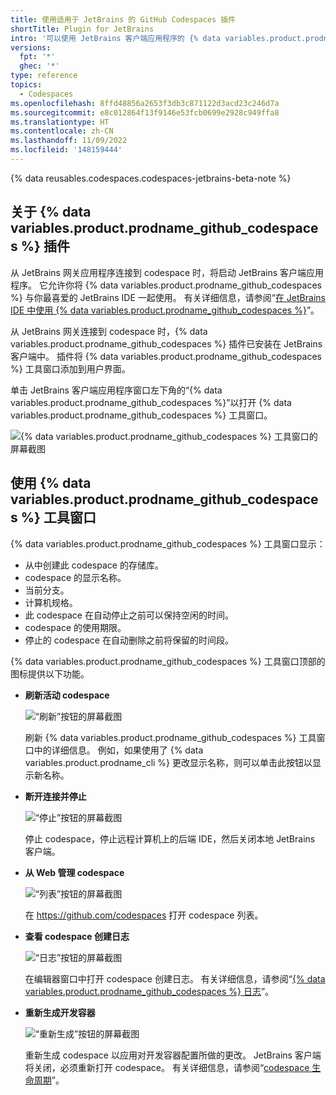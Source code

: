 ```yaml
---
title: 使用适用于 JetBrains 的 GitHub Codespaces 插件
shortTitle: Plugin for JetBrains
intro: '可以使用 JetBrains 客户端应用程序的 {% data variables.product.prodname_github_codespaces %} 插件来了解 codespace 或在完成工作后停止 codespace。'
versions:
  fpt: '*'
  ghec: '*'
type: reference
topics:
  - Codespaces
ms.openlocfilehash: 8ffd48856a2653f3db3c871122d3acd23c246d7a
ms.sourcegitcommit: e8c012864f13f9146e53fcb0699e2928c949ffa8
ms.translationtype: HT
ms.contentlocale: zh-CN
ms.lasthandoff: 11/09/2022
ms.locfileid: '148159444'
---
```

{% data reusables.codespaces.codespaces-jetbrains-beta-note %}

## 关于 {% data variables.product.prodname_github_codespaces %} 插件

从 JetBrains 网关应用程序连接到 codespace 时，将启动 JetBrains 客户端应用程序。 它允许你将 {% data variables.product.prodname_github_codespaces %} 与你最喜爱的 JetBrains IDE 一起使用。 有关详细信息，请参阅“[在 JetBrains IDE 中使用 {% data variables.product.prodname_github_codespaces %}](/codespaces/developing-in-codespaces/using-github-codespaces-in-your-jetbrains-ide)”。

从 JetBrains 网关连接到 codespace 时，{% data variables.product.prodname_github_codespaces %} 插件已安装在 JetBrains 客户端中。 插件将 {% data variables.product.prodname_github_codespaces %} 工具窗口添加到用户界面。

单击 JetBrains 客户端应用程序窗口左下角的“{% data variables.product.prodname_github_codespaces %}”以打开 {% data variables.product.prodname_github_codespaces %} 工具窗口。

![{% data variables.product.prodname_github_codespaces %} 工具窗口的屏幕截图](/assets/images/help/codespaces/jetbrains-codespaces-tool-window.png)

## 使用 {% data variables.product.prodname_github_codespaces %} 工具窗口

{% data variables.product.prodname_github_codespaces %} 工具窗口显示：
* 从中创建此 codespace 的存储库。
* codespace 的显示名称。
* 当前分支。
* 计算机规格。
* 此 codespace 在自动停止之前可以保持空闲的时间。
* codespace 的使用期限。
* 停止的 codespace 在自动删除之前将保留的时间段。

{% data variables.product.prodname_github_codespaces %} 工具窗口顶部的图标提供以下功能。

* **刷新活动 codespace**

  ![“刷新”按钮的屏幕截图](/assets/images/help/codespaces/jetbrains-plugin-icon-refresh-BAK.png)

  刷新 {% data variables.product.prodname_github_codespaces %} 工具窗口中的详细信息。 例如，如果使用了 {% data variables.product.prodname_cli %} 更改显示名称，则可以单击此按钮以显示新名称。

* **断开连接并停止**

  ![“停止”按钮的屏幕截图](/assets/images/help/codespaces/jetbrains-plugin-icon-stop.png)

  停止 codespace，停止远程计算机上的后端 IDE，然后关闭本地 JetBrains 客户端。

* **从 Web 管理 codespace**

  ![“列表”按钮的屏幕截图](/assets/images/help/codespaces/jetbrains-plugin-icon-index.png)

  在 https://github.com/codespaces 打开 codespace 列表。

* **查看 codespace 创建日志**

  ![“日志”按钮的屏幕截图](/assets/images/help/codespaces/jetbrains-plugin-icon-log.png)

  在编辑器窗口中打开 codespace 创建日志。 有关详细信息，请参阅“[{% data variables.product.prodname_github_codespaces %} 日志](/codespaces/troubleshooting/github-codespaces-logs)”。

* **重新生成开发容器**

  ![“重新生成”按钮的屏幕截图](/assets/images/help/codespaces/jetbrains-plugin-icon-rebuild.png)

  重新生成 codespace 以应用对开发容器配置所做的更改。 JetBrains 客户端将关闭，必须重新打开 codespace。 有关详细信息，请参阅“[codespace 生命周期](/codespaces/developing-in-codespaces/the-codespace-lifecycle#rebuilding-a-codespace)”。

